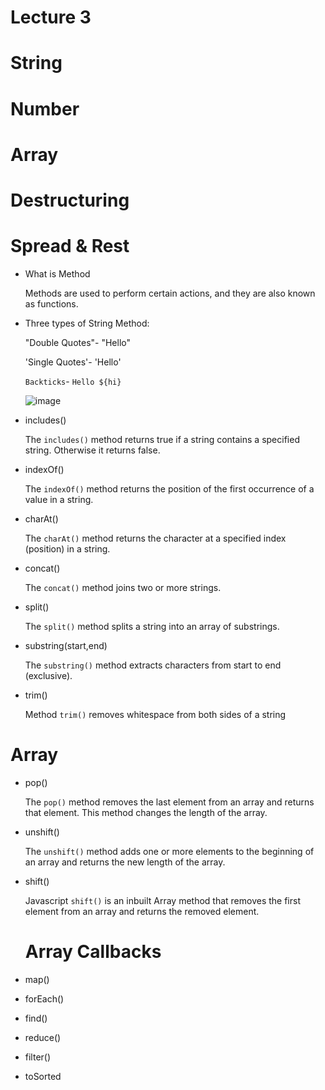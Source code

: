 # Lecture 3
# String 
# Number 
# Array 
# Destructuring 
# Spread & Rest

- What is Method
  
  Methods are used to perform certain actions, and they are
  also known as functions.
  
- Three types of String Method:
  
  "Double Quotes"- "Hello"
  
  'Single Quotes'- 'Hello'
  
  `Backticks`- `Hello ${hi}`

  ![image](https://github.com/fayzirahmonrahmonov/lecture3/assets/133873684/9d69cf24-b359-46a8-9c09-bfc642b662b0)

 - includes()
 
    The `includes()` method returns true if a string contains a specified string.
    Otherwise it returns false.

- indexOf()

  The `indexOf()` method returns the position of the first occurrence of a value in a string.

- charAt()

  The `charAt()` method returns the character at a specified index (position) in a string.
  
- concat()

  The `concat()` method joins two or more strings.

- split()

  The `split()` method splits a string into an array of substrings.

- substring(start,end)

  The `substring()` method extracts characters from start to end (exclusive).

- trim()

  Method `trim()` removes whitespace from both sides of a string

# Array

- pop()

  The `pop()` method removes the last element from an array and returns that element.
  This method changes the length of the array.

- unshift()

  The `unshift()` method adds one or more elements to the beginning of an array and
  returns the new length of the array.

- shift()

  Javascript `shift()` is an inbuilt Array method that removes the first element from an array and returns the removed element.

  # Array Callbacks

- map()
- forEach()
- find()
- reduce()
- filter()
- toSorted
  
